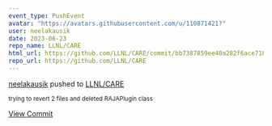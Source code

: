 ```yaml
---
event_type: PushEvent
avatar: "https://avatars.githubusercontent.com/u/110871421?"
user: neelakausik
date: 2023-06-23
repo_name: LLNL/CARE
html_url: https://github.com/LLNL/CARE/commit/bb7387859ee40a282f6ace718f94b8c8b417256c
repo_url: https://github.com/LLNL/CARE
---
```


<a href='https://github.com/neelakausik' target='_blank'>neelakausik</a> pushed to <a href='https://github.com/LLNL/CARE' target='_blank'>LLNL/CARE</a>

<small>trying to revert 2 files and deleted RAJAPlugin class</small>

<a href='https://github.com/LLNL/CARE/commit/bb7387859ee40a282f6ace718f94b8c8b417256c' target='_blank'>View Commit</a>